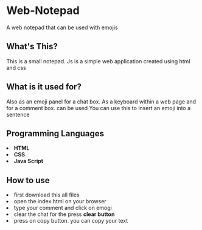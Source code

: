 # Web-Notepad
A web notepad that can be used with emojis
<br/>

<h2>What's This?</h2>
This is a small notepad. Js is a simple web application created using html and css

<h2>What is it used for?</h2>
Also as an emoji panel for a chat box.  As a keyboard within a web page and for a comment box.  can be used  You can use this to insert an emoji into a sentence

<h2>Programming Languages</h2>
<li><b>HTML</b></li>
<li><b>CSS</b></li>
<li><b>Java Script</b></li>

<h2>How to use</h2>
<li>first download this all files</li>
<li>open the index.html on your browser</li>
<li>type your comment and click on emogi</li>
<li>clear the chat for the press <b>clear button</b></li>
<li>press on copy button. you can copy your text</li>

